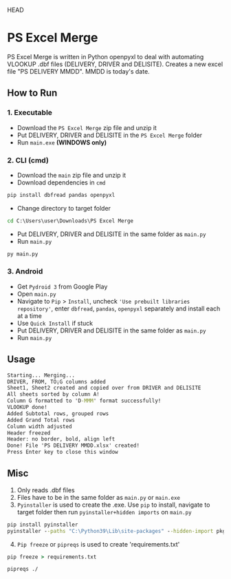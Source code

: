 HEAD
# PS Excel Merge

PS Excel Merge is written in Python openpyxl to deal with automating VLOOKUP .dbf files (DELIVERY, DRIVER and DELISITE). 
Creates a new excel file "PS DELIVERY MMDD". MMDD is today's date.


## How to Run
### 1. Executable
- Download the `PS Excel Merge` zip file and unzip it
- Put DELIVERY, DRIVER and DELISITE in the `PS Excel Merge` folder
- Run `main.exe` **(WINDOWS only)**


### 2. CLI (cmd)
- Download the `main` zip file and unzip it
- Download dependencies in `cmd`

```cmd
pip install dbfread pandas openpyxl
```
- Change directory to target folder
```cmd
cd C:\Users\user\Downloads\PS Excel Merge
```
- Put DELIVERY, DRIVER and DELISITE in the same folder as `main.py`
- Run `main.py`

```cmd
py main.py
```


### 3. Android
- Get `Pydroid 3` from Google Play
- Open `main.py`
- Navigate to `Pip` > `Install`, uncheck `'Use prebuilt libraries repository'`, enter `dbfread`, `pandas`, `openpyxl` separately and install each at a time
- Use `Quick Install` if stuck
- Put DELIVERY, DRIVER and DELISITE in the same folder as `main.py`
- Run `main.py`


## Usage

```cmd
Starting... Merging...
DRIVER, FROM, TO¡G columns added
Sheet1, Sheet2 created and copied over from DRIVER and DELISITE
All sheets sorted by column A!
Column G formatted to 'D-MMM' format successfully!
VLOOKUP done!
Added Subtotal rows, grouped rows
Added Grand Total rows
Column width adjusted
Header freezed
Header: no border, bold, align left
Done! File 'PS DELIVERY MMDD.xlsx' created!
Press Enter key to close this window
```


## Misc
1. Only reads .dbf files
2. Files have to be in the same folder as `main.py` or `main.exe`
3. `Pyinstaller` is used to create the .exe. Use `pip` to install, navigate to target folder then run `pyinstaller+hidden imports` on `main.py`

```cmd
pip install pyinstaller
pyinstaller --paths "C:\Python39\Lib\site-packages" --hidden-import pkg-resources --hidden-import pandas --hidden-import dbfread --hidden-import openpyxl -F main.py
```

4. `Pip freeze` or `pipreqs` is used to create 'requirements.txt'

```cmd
pip freeze > requirements.txt
```
```cmd
pipreqs ./
```






